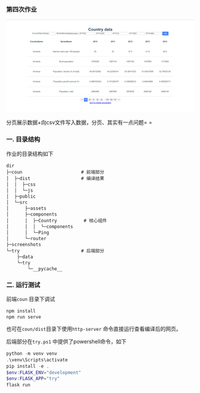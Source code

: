 ### 第四次作业

![](./final.png)

分页展示数据+向csv文件写入数据，分页、其实有一点问题= =

### 一. 目录结构

作业的目录结构如下

```shell
dir
├─coun						# 前端部分
│  ├─dist					# 编译结果
│  │  ├─css
│  │  └─js
│  ├─public
│  └─src
│      ├─assets
│      ├─components
│      │  ├─Country			 # 核心组件
│      │  │  └─components
│      │  └─Ping
│      └─router
├─screenshots
└─try						# 后端部分
    ├─data
    └─try
        └─__pycache__
```

### 二. 运行测试

前端`coun` 目录下调试

```shell
npm install
npm run serve
```

也可在`coun/dist`目录下使用`http-server` 命令直接运行查看编译后的网页。

后端部分在`try.ps1` 中提供了powershell命令，如下

```powershell
python -m venv venv
.\venv\Scripts\activate 
pip install -e .
$env:FLASK_ENV="development"
$env:FLASK_APP="try"
flask run
```



